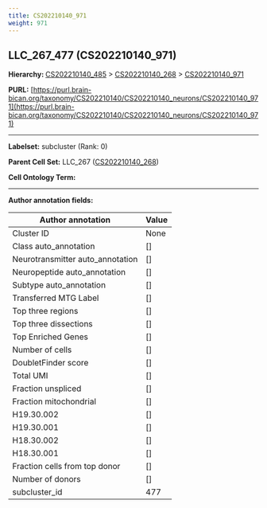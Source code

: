 ```yaml
---
title: CS202210140_971
weight: 971
---
```

## LLC_267_477 (CS202210140_971)
<b>Hierarchy: </b>
[CS202210140_485](../CS202210140_485) >
[CS202210140_268](../CS202210140_268) >
[CS202210140_971](../CS202210140_971)

**PURL:** [https://purl.brain-bican.org/taxonomy/CS202210140/CS202210140_neurons/CS202210140_971](https://purl.brain-bican.org/taxonomy/CS202210140/CS202210140_neurons/CS202210140_971)

---


**Labelset:** subcluster (Rank: 0)

**Parent Cell Set:** LLC_267 ([CS202210140_268](../CS202210140_268))



**Cell Ontology Term:** 

[MARKER GENES.]: #


---

[TRANSFERRED ANNOTATIONS.]: #


[AUTHOR ANNOTATION FIELDS.]: #


**Author annotation fields:**

| Author annotation | Value |
|-------------------|-------|
|Cluster ID|None|
|Class auto_annotation|[]|
|Neurotransmitter auto_annotation|[]|
|Neuropeptide auto_annotation|[]|
|Subtype auto_annotation|[]|
|Transferred MTG Label|[]|
|Top three regions|[]|
|Top three dissections|[]|
|Top Enriched Genes|[]|
|Number of cells|[]|
|DoubletFinder score|[]|
|Total UMI|[]|
|Fraction unspliced|[]|
|Fraction mitochondrial|[]|
|H19.30.002|[]|
|H19.30.001|[]|
|H18.30.002|[]|
|H18.30.001|[]|
|Fraction cells from top donor|[]|
|Number of donors|[]|
|subcluster_id|477|
